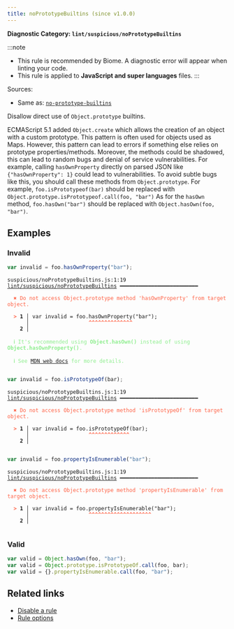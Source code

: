 ```yaml
---
title: noPrototypeBuiltins (since v1.0.0)
---
```


**Diagnostic Category: `lint/suspicious/noPrototypeBuiltins`**

:::note
- This rule is recommended by Biome. A diagnostic error will appear when linting your code.
- This rule is applied to **JavaScript and super languages** files.
:::

Sources: 
- Same as: <a href="https://eslint.org/docs/latest/rules/no-prototype-builtins" target="_blank"><code>no-prototype-builtins</code></a>

Disallow direct use of `Object.prototype` builtins.

ECMAScript 5.1 added `Object.create` which allows the creation of an object with a custom prototype.
This pattern is often used for objects used as Maps. However, this pattern can lead to errors
if something else relies on prototype properties/methods.
Moreover, the methods could be shadowed, this can lead to random bugs and denial of service
vulnerabilities. For example, calling `hasOwnProperty` directly on parsed JSON like `{"hasOwnProperty": 1}` could lead to vulnerabilities.
To avoid subtle bugs like this, you should call these methods from `Object.prototype`.
For example, `foo.isPrototypeof(bar)` should be replaced with `Object.prototype.isPrototypeof.call(foo, "bar")`
As for the `hasOwn` method, `foo.hasOwn("bar")` should be replaced with `Object.hasOwn(foo, "bar")`.

## Examples

### Invalid

```jsx
var invalid = foo.hasOwnProperty("bar");
```

<pre class="language-text"><code class="language-text">suspicious/noPrototypeBuiltins.js:1:19 <a href="https://biomejs.dev/linter/rules/no-prototype-builtins">lint/suspicious/noPrototypeBuiltins</a> ━━━━━━━━━━━━━━━━━━━━━━━━━

<strong><span style="color: Tomato;">  </span></strong><strong><span style="color: Tomato;">✖</span></strong> <span style="color: Tomato;">Do not access Object.prototype method 'hasOwnProperty' from target object.</span>
  
<strong><span style="color: Tomato;">  </span></strong><strong><span style="color: Tomato;">&gt;</span></strong> <strong>1 │ </strong>var invalid = foo.hasOwnProperty(&quot;bar&quot;);
   <strong>   │ </strong>                  <strong><span style="color: Tomato;">^</span></strong><strong><span style="color: Tomato;">^</span></strong><strong><span style="color: Tomato;">^</span></strong><strong><span style="color: Tomato;">^</span></strong><strong><span style="color: Tomato;">^</span></strong><strong><span style="color: Tomato;">^</span></strong><strong><span style="color: Tomato;">^</span></strong><strong><span style="color: Tomato;">^</span></strong><strong><span style="color: Tomato;">^</span></strong><strong><span style="color: Tomato;">^</span></strong><strong><span style="color: Tomato;">^</span></strong><strong><span style="color: Tomato;">^</span></strong><strong><span style="color: Tomato;">^</span></strong><strong><span style="color: Tomato;">^</span></strong>
    <strong>2 │ </strong>
  
<strong><span style="color: lightgreen;">  </span></strong><strong><span style="color: lightgreen;">ℹ</span></strong> <span style="color: lightgreen;">It's recommended using </span><span style="color: lightgreen;"><strong>Object.hasOwn()</strong></span><span style="color: lightgreen;"> instead of using </span><span style="color: lightgreen;"><strong>Object.hasOwnProperty()</strong></span><span style="color: lightgreen;">.</span>
  
<strong><span style="color: lightgreen;">  </span></strong><strong><span style="color: lightgreen;">ℹ</span></strong> <span style="color: lightgreen;">See </span><span style="color: lightgreen;"><a href="https://developer.mozilla.org/en-US/docs/Web/JavaScript/Reference/Global_Objects/Object/hasOwn">MDN web docs</a></span><span style="color: lightgreen;"> for more details.</span>
  
</code></pre>

```jsx
var invalid = foo.isPrototypeOf(bar);
```

<pre class="language-text"><code class="language-text">suspicious/noPrototypeBuiltins.js:1:19 <a href="https://biomejs.dev/linter/rules/no-prototype-builtins">lint/suspicious/noPrototypeBuiltins</a> ━━━━━━━━━━━━━━━━━━━━━━━━━

<strong><span style="color: Tomato;">  </span></strong><strong><span style="color: Tomato;">✖</span></strong> <span style="color: Tomato;">Do not access Object.prototype method 'isPrototypeOf' from target object.</span>
  
<strong><span style="color: Tomato;">  </span></strong><strong><span style="color: Tomato;">&gt;</span></strong> <strong>1 │ </strong>var invalid = foo.isPrototypeOf(bar);
   <strong>   │ </strong>                  <strong><span style="color: Tomato;">^</span></strong><strong><span style="color: Tomato;">^</span></strong><strong><span style="color: Tomato;">^</span></strong><strong><span style="color: Tomato;">^</span></strong><strong><span style="color: Tomato;">^</span></strong><strong><span style="color: Tomato;">^</span></strong><strong><span style="color: Tomato;">^</span></strong><strong><span style="color: Tomato;">^</span></strong><strong><span style="color: Tomato;">^</span></strong><strong><span style="color: Tomato;">^</span></strong><strong><span style="color: Tomato;">^</span></strong><strong><span style="color: Tomato;">^</span></strong><strong><span style="color: Tomato;">^</span></strong>
    <strong>2 │ </strong>
  
</code></pre>

```jsx
var invalid = foo.propertyIsEnumerable("bar");
```

<pre class="language-text"><code class="language-text">suspicious/noPrototypeBuiltins.js:1:19 <a href="https://biomejs.dev/linter/rules/no-prototype-builtins">lint/suspicious/noPrototypeBuiltins</a> ━━━━━━━━━━━━━━━━━━━━━━━━━

<strong><span style="color: Tomato;">  </span></strong><strong><span style="color: Tomato;">✖</span></strong> <span style="color: Tomato;">Do not access Object.prototype method 'propertyIsEnumerable' from target object.</span>
  
<strong><span style="color: Tomato;">  </span></strong><strong><span style="color: Tomato;">&gt;</span></strong> <strong>1 │ </strong>var invalid = foo.propertyIsEnumerable(&quot;bar&quot;);
   <strong>   │ </strong>                  <strong><span style="color: Tomato;">^</span></strong><strong><span style="color: Tomato;">^</span></strong><strong><span style="color: Tomato;">^</span></strong><strong><span style="color: Tomato;">^</span></strong><strong><span style="color: Tomato;">^</span></strong><strong><span style="color: Tomato;">^</span></strong><strong><span style="color: Tomato;">^</span></strong><strong><span style="color: Tomato;">^</span></strong><strong><span style="color: Tomato;">^</span></strong><strong><span style="color: Tomato;">^</span></strong><strong><span style="color: Tomato;">^</span></strong><strong><span style="color: Tomato;">^</span></strong><strong><span style="color: Tomato;">^</span></strong><strong><span style="color: Tomato;">^</span></strong><strong><span style="color: Tomato;">^</span></strong><strong><span style="color: Tomato;">^</span></strong><strong><span style="color: Tomato;">^</span></strong><strong><span style="color: Tomato;">^</span></strong><strong><span style="color: Tomato;">^</span></strong><strong><span style="color: Tomato;">^</span></strong>
    <strong>2 │ </strong>
  
</code></pre>

### Valid

```jsx
var valid = Object.hasOwn(foo, "bar");
var valid = Object.prototype.isPrototypeOf.call(foo, bar);
var valid = {}.propertyIsEnumerable.call(foo, "bar");
```

## Related links

- [Disable a rule](/linter/#disable-a-lint-rule)
- [Rule options](/linter/#rule-options)
